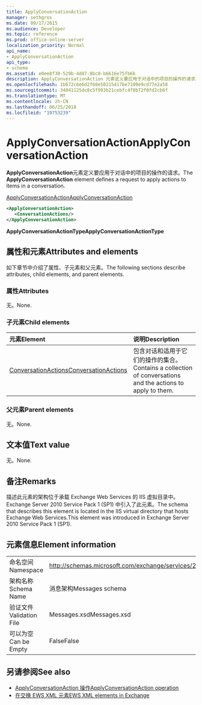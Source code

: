 ```yaml
---
title: ApplyConversationAction
manager: sethgros
ms.date: 09/17/2015
ms.audience: Developer
ms.topic: reference
ms.prod: office-online-server
localization_priority: Normal
api_name:
- ApplyConversationAction
api_type:
- schema
ms.assetid: e0ee8f30-529b-4d87-8bc0-b6616e75fb6b
description: ApplyConversationAction 元素定义要应用于对话中的项目的操作的请求。
ms.openlocfilehash: 1b672c6e6d2f60e50215417be7100e9cd77e2a58
ms.sourcegitcommit: 34041125dc8c5f993b21cebfc4f8b72f0fd2cb6f
ms.translationtype: MT
ms.contentlocale: zh-CN
ms.lasthandoff: 06/25/2018
ms.locfileid: "19753239"
---
```

# <a name="applyconversationaction"></a><span data-ttu-id="a6fa4-103">ApplyConversationAction</span><span class="sxs-lookup"><span data-stu-id="a6fa4-103">ApplyConversationAction</span></span>

<span data-ttu-id="a6fa4-104">**ApplyConversationAction**元素定义要应用于对话中的项目的操作的请求。</span><span class="sxs-lookup"><span data-stu-id="a6fa4-104">The **ApplyConversationAction** element defines a request to apply actions to items in a conversation.</span></span> 
  
[<span data-ttu-id="a6fa4-105">ApplyConversationAction</span><span class="sxs-lookup"><span data-stu-id="a6fa4-105">ApplyConversationAction</span></span>](applyconversationaction.md)
  
```XML
<ApplyConversationAction>
   <ConversationActions/>
</ApplyConversationAction>
```

 <span data-ttu-id="a6fa4-106">**ApplyConversationActionType**</span><span class="sxs-lookup"><span data-stu-id="a6fa4-106">**ApplyConversationActionType**</span></span>
## <a name="attributes-and-elements"></a><span data-ttu-id="a6fa4-107">属性和元素</span><span class="sxs-lookup"><span data-stu-id="a6fa4-107">Attributes and elements</span></span>

<span data-ttu-id="a6fa4-108">如下章节中介绍了属性、子元素和父元素。</span><span class="sxs-lookup"><span data-stu-id="a6fa4-108">The following sections describe attributes, child elements, and parent elements.</span></span>
  
### <a name="attributes"></a><span data-ttu-id="a6fa4-109">属性</span><span class="sxs-lookup"><span data-stu-id="a6fa4-109">Attributes</span></span>

<span data-ttu-id="a6fa4-110">无。</span><span class="sxs-lookup"><span data-stu-id="a6fa4-110">None.</span></span>
  
### <a name="child-elements"></a><span data-ttu-id="a6fa4-111">子元素</span><span class="sxs-lookup"><span data-stu-id="a6fa4-111">Child elements</span></span>

|<span data-ttu-id="a6fa4-112">**元素**</span><span class="sxs-lookup"><span data-stu-id="a6fa4-112">**Element**</span></span>|<span data-ttu-id="a6fa4-113">**说明**</span><span class="sxs-lookup"><span data-stu-id="a6fa4-113">**Description**</span></span>|
|:-----|:-----|
|[<span data-ttu-id="a6fa4-114">ConversationActions</span><span class="sxs-lookup"><span data-stu-id="a6fa4-114">ConversationActions</span></span>](conversationactions.md) <br/> |<span data-ttu-id="a6fa4-115">包含对话和适用于它们的操作的集合。</span><span class="sxs-lookup"><span data-stu-id="a6fa4-115">Contains a collection of conversations and the actions to apply to them.</span></span>  <br/> |
   
### <a name="parent-elements"></a><span data-ttu-id="a6fa4-116">父元素</span><span class="sxs-lookup"><span data-stu-id="a6fa4-116">Parent elements</span></span>

<span data-ttu-id="a6fa4-117">无。</span><span class="sxs-lookup"><span data-stu-id="a6fa4-117">None.</span></span>
  
## <a name="text-value"></a><span data-ttu-id="a6fa4-118">文本值</span><span class="sxs-lookup"><span data-stu-id="a6fa4-118">Text value</span></span>

<span data-ttu-id="a6fa4-119">无。</span><span class="sxs-lookup"><span data-stu-id="a6fa4-119">None.</span></span>
  
## <a name="remarks"></a><span data-ttu-id="a6fa4-120">备注</span><span class="sxs-lookup"><span data-stu-id="a6fa4-120">Remarks</span></span>

<span data-ttu-id="a6fa4-121">描述此元素的架构位于承载 Exchange Web Services 的 IIS 虚拟目录中。Exchange Server 2010 Service Pack 1 (SP1) 中引入了此元素。</span><span class="sxs-lookup"><span data-stu-id="a6fa4-121">The schema that describes this element is located in the IIS virtual directory that hosts Exchange Web Services.This element was introduced in Exchange Server 2010 Service Pack 1 (SP1).</span></span>
  
## <a name="element-information"></a><span data-ttu-id="a6fa4-122">元素信息</span><span class="sxs-lookup"><span data-stu-id="a6fa4-122">Element information</span></span>

|||
|:-----|:-----|
|<span data-ttu-id="a6fa4-123">命名空间</span><span class="sxs-lookup"><span data-stu-id="a6fa4-123">Namespace</span></span>  <br/> |http://schemas.microsoft.com/exchange/services/2006/messages  <br/> |
|<span data-ttu-id="a6fa4-124">架构名称</span><span class="sxs-lookup"><span data-stu-id="a6fa4-124">Schema Name</span></span>  <br/> |<span data-ttu-id="a6fa4-125">消息架构</span><span class="sxs-lookup"><span data-stu-id="a6fa4-125">Messages schema</span></span>  <br/> |
|<span data-ttu-id="a6fa4-126">验证文件</span><span class="sxs-lookup"><span data-stu-id="a6fa4-126">Validation File</span></span>  <br/> |<span data-ttu-id="a6fa4-127">Messages.xsd</span><span class="sxs-lookup"><span data-stu-id="a6fa4-127">Messages.xsd</span></span>  <br/> |
|<span data-ttu-id="a6fa4-128">可以为空</span><span class="sxs-lookup"><span data-stu-id="a6fa4-128">Can be Empty</span></span>  <br/> |<span data-ttu-id="a6fa4-129">False</span><span class="sxs-lookup"><span data-stu-id="a6fa4-129">False</span></span>  <br/> |
   
## <a name="see-also"></a><span data-ttu-id="a6fa4-130">另请参阅</span><span class="sxs-lookup"><span data-stu-id="a6fa4-130">See also</span></span>

- [<span data-ttu-id="a6fa4-131">ApplyConversationAction 操作</span><span class="sxs-lookup"><span data-stu-id="a6fa4-131">ApplyConversationAction operation</span></span>](applyconversationaction-operation.md)
- [<span data-ttu-id="a6fa4-132">在交换 EWS XML 元素</span><span class="sxs-lookup"><span data-stu-id="a6fa4-132">EWS XML elements in Exchange</span></span>](ews-xml-elements-in-exchange.md)

